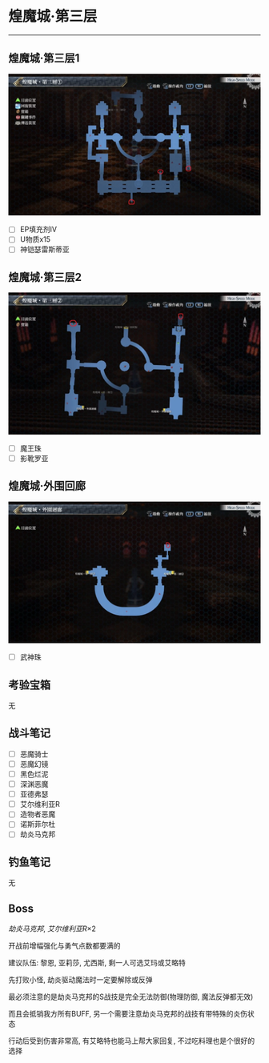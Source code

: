# 煌魔城·第三层

---

## 煌魔城·第三层1

![煌魔城·第三层1](../images/map_煌魔城·第三层1.png)

- [ ]  EP填充剂IV
- [ ]  U物质x15
- [ ]  神铠瑟雷斯蒂亚

## 煌魔城·第三层2

![煌魔城·第三层2](../images/map_煌魔城·第三层2.png)

- [ ]  魔王珠
- [ ]  影靴罗亚

## 煌魔城·外围回廊

![煌魔城·外围回廊](../images/map_煌魔城·第三层3.png)

- [ ]  武神珠

## 考验宝箱

无

## 战斗笔记

- [ ] 恶魔骑士
- [ ] 恶魔幻镜
- [ ] 黑色烂泥
- [ ] 深渊恶魔
- [ ] 亚德弗瑟
- [ ] 艾尔维利亚R
- [ ] 造物者恶魔
- [ ] 诺斯菲尔杜
- [ ] 劫炎马克邦

## 钓鱼笔记

无

## Boss

*劫炎马克邦*, *艾尔维利亚R*×2

开战前增幅强化与勇气点数都要满的

建议队伍: 黎恩, 亚莉莎, 尤西斯, 剩一人可选艾玛或艾略特

先打败小怪, 劫炎驱动魔法时一定要解除或反弹

最必须注意的是劫炎马克邦的S战技是完全无法防御(物理防御, 魔法反弹都无效)

而且会抵销我方所有BUFF, 另一个需要注意劫炎马克邦的战技有带特殊的炎伤状态

行动后受到伤害非常高, 有艾略特也能马上帮大家回复, 不过吃料理也是个很好的选择